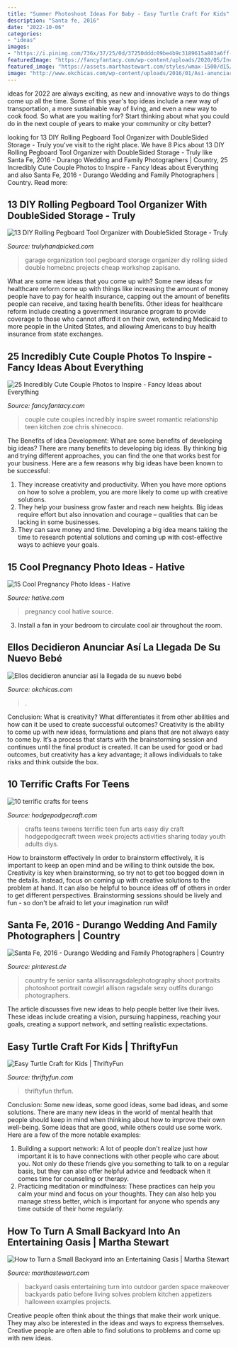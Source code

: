 ```yaml
---
title: "Summer Photoshoot Ideas For Baby - Easy Turtle Craft For Kids"
description: "Santa fe, 2016"
date: "2022-10-06"
categories:
- "ideas"
images:
- "https://i.pinimg.com/736x/37/25/0d/37250dddc09be4b9c3189615a803a6ff--country-graduation-pictures-senior-pictures-country.jpg"
featuredImage: "https://fancyfantacy.com/wp-content/uploads/2020/05/Incredibly-Cute-Couple-Photos-to-Inspire-15.jpg"
featured_image: "https://assets.marthastewart.com/styles/wmax-1500/d15/perrine---after/perrine---after_2.jpg?itok=xT4NUs7L"
image: "http://www.okchicas.com/wp-content/uploads/2016/01/Así-anunciaron-la-llegada-y-nacimiento-de-su-bebé-6.jpg"
---
```



ideas for 2022 are always exciting, as new and innovative ways to do things come up all the time. Some of this year's top ideas include a new way of transportation, a more sustainable way of living, and even a new way to cook food. So what are you waiting for? Start thinking about what you could do in the next couple of years to make your community or city better?

	

		
looking for 13 DIY Rolling Pegboard Tool Organizer with DoubleSided Storage - Truly you've visit to the right place. We have 8 Pics about 13 DIY Rolling Pegboard Tool Organizer with DoubleSided Storage - Truly like Santa Fe, 2016 - Durango Wedding and Family Photographers | Country, 25 Incredibly Cute Couple Photos to Inspire - Fancy Ideas about Everything and also Santa Fe, 2016 - Durango Wedding and Family Photographers | Country. Read more:
		
    
## 13 DIY Rolling Pegboard Tool Organizer With DoubleSided Storage - Truly

<img loading=lazy src="https://trulyhandpicked.com/wp-content/uploads/2018/12/diy-rolling-pegboard-tool-organizer-with-doublesided-storage-154601247684gnk.jpg" onerror="this.onerror=null;this.src='https://tse3.mm.bing.net/th?id=OIP.ZgwzMtCMRTwoIM4AOVS0uQHaP1&amp;pid=15.1';" alt="13 DIY Rolling Pegboard Tool Organizer with DoubleSided Storage - Truly">

_Source: trulyhandpicked.com_

>garage organization tool pegboard storage organizer diy rolling sided double homebnc projects cheap workshop zapisano. 

	

What are some new ideas that you come up with?
Some new ideas for healthcare reform come up with things like increasing the amount of money people have to pay for health insurance, capping out the amount of benefits people can receive, and taxing health benefits. Other ideas for healthcare reform include creating a government insurance program to provide coverage to those who cannot afford it on their own, extending Medicaid to more people in the United States, and allowing Americans to buy health insurance from state exchanges.

    
## 25 Incredibly Cute Couple Photos To Inspire - Fancy Ideas About Everything

<img loading=lazy src="https://fancyfantacy.com/wp-content/uploads/2020/05/Incredibly-Cute-Couple-Photos-to-Inspire-15.jpg" onerror="this.onerror=null;this.src='https://tse2.mm.bing.net/th?id=OIP.7LmN67R1VlAPi79Ttmx_hAAAAA&amp;pid=15.1';" alt="25 Incredibly Cute Couple Photos to Inspire - Fancy Ideas about Everything">

_Source: fancyfantacy.com_

>couple cute couples incredibly inspire sweet romantic relationship teen kitchen zoe chris shinecoco. 

	

The Benefits of Idea Development: What are some benefits of developing big ideas?
There are many benefits to developing big ideas. By thinking big and trying different approaches, you can find the one that works best for your business. Here are a few reasons why big ideas have been known to be successful: 
1. They increase creativity and productivity. When you have more options on how to solve a problem, you are more likely to come up with creative solutions. 
2. They help your business grow faster and reach new heights. Big ideas require effort but also innovation and courage – qualities that can be lacking in some businesses. 
3. They can save money and time. Developing a big idea means taking the time to research potential solutions and coming up with cost-effective ways to achieve your goals.

    
## 15 Cool Pregnancy Photo Ideas - Hative

<img loading=lazy src="https://hative.com/wp-content/uploads/2014/11/pregnancy-photo-ideas/5-cool-pregnancy-photo-ideas.jpg" onerror="this.onerror=null;this.src='https://tse1.mm.bing.net/th?id=OIP.afOQ9INkTX-N4ExvpyYeAwHaLH&amp;pid=15.1';" alt="15 Cool Pregnancy Photo Ideas - Hative">

_Source: hative.com_

>pregnancy cool hative source. 

	

3. Install a fan in your bedroom to circulate cool air throughout the room.

    
## Ellos Decidieron Anunciar Así La Llegada De Su Nuevo Bebé

<img loading=lazy src="http://www.okchicas.com/wp-content/uploads/2016/01/Así-anunciaron-la-llegada-y-nacimiento-de-su-bebé-6.jpg" onerror="this.onerror=null;this.src='https://tse2.mm.bing.net/th?id=OIP.WGi2jj7eOsrDpmGJ_6YWJgHaJ3&amp;pid=15.1';" alt="Ellos decidieron anunciar así la llegada de su nuevo bebé">

_Source: okchicas.com_

>. 

	

Conclusion: What is creativity? What differentiates it from other abilities and how can it be used to create successful outcomes?
Creativity is the ability to come up with new ideas, formulations and plans that are not always easy to come by. It’s a process that starts with the brainstorming session and continues until the final product is created. It can be used for good or bad outcomes, but creativity has a key advantage; it allows individuals to take risks and think outside the box.

    
## 10 Terrific Crafts For Teens

<img loading=lazy src="http://www.hodgepodgecraft.com/wp-content/uploads/2015/06/10-terrific-crafts-for-teens-tweens-1-600x900.jpg" onerror="this.onerror=null;this.src='https://tse1.mm.bing.net/th?id=OIP.LAfc6aVN5uS-PbLfCiiE1QHaLH&amp;pid=15.1';" alt="10 terrific crafts for teens">

_Source: hodgepodgecraft.com_

>crafts teens tweens terrific teen fun arts easy diy craft hodgepodgecraft tween week projects activities sharing today youth adults diys. 

	

How to brainstorm effectively
In order to brainstorm effectively, it is important to keep an open mind and be willing to think outside the box. Creativity is key when brainstorming, so try not to get too bogged down in the details. Instead, focus on coming up with creative solutions to the problem at hand. It can also be helpful to bounce ideas off of others in order to get different perspectives. Brainstorming sessions should be lively and fun - so don't be afraid to let your imagination run wild!

    
## Santa Fe, 2016 - Durango Wedding And Family Photographers | Country

<img loading=lazy src="https://i.pinimg.com/736x/37/25/0d/37250dddc09be4b9c3189615a803a6ff--country-graduation-pictures-senior-pictures-country.jpg" onerror="this.onerror=null;this.src='https://tse1.mm.bing.net/th?id=OIP.M1U5L1IrfyGtDDaUI3reDwHaLF&amp;pid=15.1';" alt="Santa Fe, 2016 - Durango Wedding and Family Photographers | Country">

_Source: pinterest.de_

>country fe senior santa allisonragsdalephotography shoot portraits photoshoot portrait cowgirl allison ragsdale sexy outfits durango photographers. 

	

The article discusses five new ideas to help people better live their lives. These ideas include creating a vision, pursuing happiness, reaching your goals, creating a support network, and setting realistic expectations.

    
## Easy Turtle Craft For Kids | ThriftyFun

<img loading=lazy src="https://img.thrfun.com/img/184/633/easy_turtle_craft_for_kids_14_m28.jpg" onerror="this.onerror=null;this.src='https://tse2.mm.bing.net/th?id=OIP.U-nLfeT6JOkr_qpVIaKuIgAAAA&amp;pid=15.1';" alt="Easy Turtle Craft for Kids | ThriftyFun">

_Source: thriftyfun.com_

>thriftyfun thrfun. 

	

Conclusion: Some new ideas, some good ideas, some bad ideas, and some solutions.
There are many new ideas in the world of mental health that people should keep in mind when thinking about how to improve their own well-being. Some ideas that are good, while others could use some work. Here are a few of the more notable examples: 
1) Building a support network: A lot of people don't realize just how important it is to have connections with other people who care about you. Not only do these friends give you something to talk to on a regular basis, but they can also offer helpful advice and feedback when it comes time for counseling or therapy. 
2) Practicing meditation or mindfulness: These practices can help you calm your mind and focus on your thoughts. They can also help you manage stress better, which is important for anyone who spends any time outside of their home regularly.

    
## How To Turn A Small Backyard Into An Entertaining Oasis | Martha Stewart

<img loading=lazy src="https://assets.marthastewart.com/styles/wmax-1500/d15/perrine---after/perrine---after_2.jpg?itok=xT4NUs7L" onerror="this.onerror=null;this.src='https://tse4.mm.bing.net/th?id=OIP.5H6bqxrT30kVxYEavoIrNQHaKh&amp;pid=15.1';" alt="How to Turn a Small Backyard into an Entertaining Oasis | Martha Stewart">

_Source: marthastewart.com_

>backyard oasis entertaining turn into outdoor garden space makeover backyards patio before living solves problem kitchen appetizers halloween examples projects. 

	

Creative people often think about the things that make their work unique. They may also be interested in the ideas and ways to express themselves. Creative people are often able to find solutions to problems and come up with new ideas.


